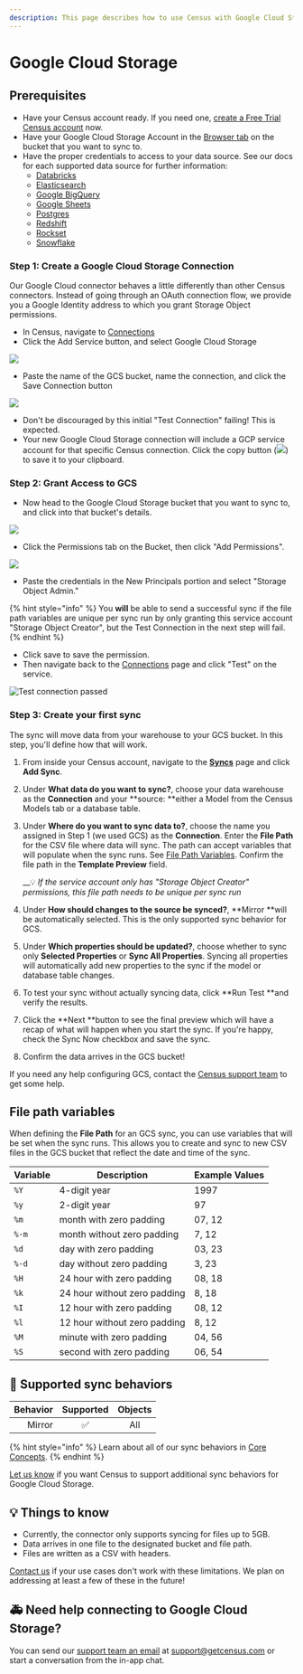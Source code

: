 ```yaml
---
description: This page describes how to use Census with Google Cloud Storage.
---
```


# Google Cloud Storage

## Prerequisites

* Have your Census account ready. If you need one, [create a Free Trial Census account](https://app.getcensus.com) now.
* Have your Google Cloud Storage Account in the [Browser tab](https://console.cloud.google.com/storage/browser/) on the bucket that you want to sync to.
* Have the proper credentials to access to your data source. See our docs for each supported data source for further information:
  * [Databricks](https://docs.getcensus.com/sources/databricks)
  * [Elasticsearch](../sources/elasticsearch.md)
  * [Google BigQuery](https://docs.getcensus.com/sources/google-bigquery)
  * [Google Sheets](https://docs.getcensus.com/sources/google-sheets)
  * [Postgres](https://docs.getcensus.com/sources/postgres)
  * [Redshift](https://docs.getcensus.com/sources/redshift)
  * [Rockset](https://docs.getcensus.com/sources/rockset)
  * [Snowflake](https://docs.getcensus.com/sources/snowflake)

### Step 1: Create a Google Cloud Storage Connection

Our Google Cloud connector behaves a little differently than other Census connectors. Instead of going through an OAuth connection flow, we provide you a Google Identity address to which you grant Storage Object permissions.

* In Census, navigate to [Connections](https://app.getcensus.com/connections)
* Click the Add Service button, and select Google Cloud Storage

![](<../.gitbook/assets/Screen Shot 2021-11-03 at 1.46.43 PM.png>)

* Paste the name of the GCS bucket, name the connection, and click the Save Connection button

![](<../.gitbook/assets/Screen Shot 2021-11-03 at 1.47.05 PM.png>)

* Don't be discouraged by this initial "Test Connection" failing! This is expected.
* Your new Google Cloud Storage connection will include a GCP service account for that specific Census connection. Click the copy button (![](../.gitbook/assets/copy-solid.svg)) to save it to your clipboard.

### Step 2: Grant Access to GCS

* Now head to the Google Cloud Storage bucket that you want to sync to, and click into that bucket's details.

![](<../.gitbook/assets/Screen Shot 2021-11-03 at 2.02.14 PM.png>)

* Click the Permissions tab on the Bucket, then click "Add Permissions".

![](<../.gitbook/assets/Screen Shot 2021-11-03 at 2.04.30 PM.png>)

* Paste the credentials in the New Principals portion and select "Storage Object Admin."&#x20;

{% hint style="info" %}
You **will** be able to send a successful sync if the file path variables are unique per sync run by only granting this service account "Storage Object Creator", but the Test Connection in the next step will fail.
{% endhint %}

* Click save to save the permission.&#x20;
* Then navigate back to the [Connections](https://app.getcensus.com/connections) page and click "Test" on the service.

![Test connection passed](<../.gitbook/assets/Screen Shot 2021-11-03 at 2.07.32 PM.png>)

### Step 3: Create your first sync

The sync will move data from your warehouse to your GCS bucket. In this step, you'll define how that will work.

1. From inside your Census account, navigate to the [**Syncs**](https://app.getcensus.com/syncs) page and click **Add Sync**.
2. Under **What data do you want to sync?**, choose your data warehouse as the **Connection** and your **source: **either a Model from the Census Models tab or a database table.
3.  Under **Where do you want to sync data to?**, choose the name you assigned in Step 1 (we used GCS) as the **Connection**. Enter the **File Path** for the CSV file where data will sync. The path can accept variables that will populate when the sync runs. See [File Path Variables](google-cloud-storage.md#file-path-variables). Confirm the file path in the **Template Preview** field.&#x20;

    __:bulb: _If the service account only has "Storage Object Creator" permissions, this file path needs to be unique per sync run_
4. Under **How should changes to the source be synced?**, **Mirror **will be automatically selected. This is the only supported sync behavior for GCS.&#x20;
5. Under **Which properties should be updated?**, choose whether to sync only **Selected Properties** or **Sync All Properties**. Syncing all properties will automatically add new properties to the sync if the model or database table changes.
6. To test your sync without actually syncing data, click **Run Test **and verify the results.
7. Click the **Next **button to see the final preview which will have a recap of what will happen when you start the sync. If you're happy, check the Sync Now checkbox and save the sync.
8. Confirm the data arrives in the GCS bucket!

If you need any help configuring GCS, contact the [Census support team](mailto:support@getcensus.com) to get some help.

## File path variables

When defining the **File Path** for an GCS sync, you can use variables that will be set when the sync runs. This allows you to create and sync to new CSV files in the GCS bucket that reflect the date and time of the sync.

| **Variable** | **Description**              | **Example Values** |
| ------------ | ---------------------------- | ------------------ |
| `%Y`         | 4-digit year                 | 1997               |
| `%y`         | 2-digit year                 | 97                 |
| `%m`         | month with zero padding      | 07, 12             |
| `%-m`        | month without zero padding   | 7, 12              |
| `%d`         | day with zero padding        | 03, 23             |
| `%-d`        | day without zero padding     | 3, 23              |
| `%H`         | 24 hour with zero padding    | 08, 18             |
| `%k`         | 24 hour without zero padding | 8, 18              |
| `%I`         | 12 hour with zero padding    | 08, 12             |
| `%l`         | 12 hour without zero padding | 8, 12              |
| `%M`         | minute with zero padding     | 04, 56             |
| `%S`         | second with zero padding     | 06, 54             |

## 🔄 Supported sync behaviors

| **Behavior** | **Supported** | **Objects** |
| -----------: | :-----------: | :---------: |
|       Mirror |       ✅       |     All     |

{% hint style="info" %}
Learn about all of our sync behaviors in [Core Concepts](https://app.gitbook.com/s/-MV3poo0VqVau1o8I79\_/basics/core-concept#sync-behaviors).
{% endhint %}

[Let us know](mailto:support@getcensus.com) if you want Census to support additional sync behaviors for Google Cloud Storage.

## 💡 Things to know

* Currently, the connector only supports syncing for files up to 5GB.
* Data arrives in one file to the designated bucket and file path.
* Files are written as a CSV with headers.

[Contact us](mailto:support@getcensus.com) if your use cases don't work with these limitations. We plan on addressing at least a few of these in the future!

## 🚑 Need help connecting to Google Cloud Storage?

You can send our [support team an email](mailto:support@getcensus.com) at support@getcensus.com or start a conversation from the in-app chat.
